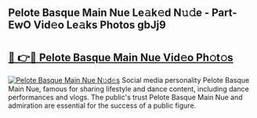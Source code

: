 ## Pelote Basque Main Nue Le𝚊k𝚎d N𝚞𝚍e - Part-EwO Vid𝚎o Le𝚊ks Photos gbJj9

# <h2><a href="http://fb8kfw.evod.top/?m=Pelote+Basque+Main+Nue">🔗 👉🔴 Pelote Basque Main Nue Vid𝚎o Ph𝚘t𝚘s</a></h2>

[![Pelote Basque Main Nue N𝚞d𝚎s](https://i.imgur.com/8V9OHl7.gif)](http://fb8kfw.evod.top/?m=Pelote+Basque+Main+Nue)
Social media personality Pelote Basque Main Nue, famous for sharing lifestyle and dance content, including dance performances and vlogs. The public's trust Pelote Basque Main Nue and admiration are essential for the success of a public figure. 

